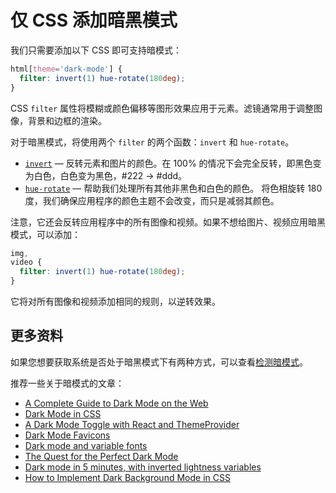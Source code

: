 # 仅 CSS 添加暗黑模式

我们只需要添加以下 CSS 即可支持暗模式：

```css
html[theme='dark-mode'] {
  filter: invert(1) hue-rotate(180deg);
}
```

CSS `filter` 属性将模糊或颜色偏移等图形效果应用于元素。滤镜通常用于调整图像，背景和边框的渲染。

对于暗黑模式，将使用两个 `filter` 的两个函数：`invert` 和 `hue-rotate`。

- [`invert`](https://developer.mozilla.org/en-US/docs/Web/CSS/filter-function/invert) — 反转元素和图片的颜色。在 100% 的情况下会完全反转，即黑色变为白色，白色变为黑色，#222 -> #ddd。
- [`hue-rotate`](https://developer.mozilla.org/en-US/docs/Web/CSS/filter-function/hue-rotate) — 帮助我们处理所有其他非黑色和白色的颜色。 将色相旋转 180 度，我们确保应用程序的颜色主题不会改变，而只是减弱其颜色。

注意，它还会反转应用程序中的所有图像和视频。如果不想给图片、视频应用暗黑模式，可以添加：

```css
img,
video {
  filter: invert(1) hue-rotate(180deg);
}
```

它将对所有图像和视频添加相同的规则，以逆转效果。

## 更多资料

如果您想要获取系统是否处于暗黑模式下有两种方式，可以查看[检测暗模式](https://github.com/lio-zero/blog/blob/master/JavaScript/%E6%A3%80%E6%B5%8B%E6%9A%97%E6%A8%A1%E5%BC%8F.md)。

推荐一些关于暗模式的文章：

- [A Complete Guide to Dark Mode on the Web](https://css-tricks.com/a-complete-guide-to-dark-mode-on-the-web/)
- [Dark Mode in CSS](https://css-tricks.com/dark-modes-with-css/)
- [A Dark Mode Toggle with React and ThemeProvider](https://css-tricks.com/a-dark-mode-toggle-with-react-and-themeprovider/)
- [Dark Mode Favicons](https://css-tricks.com/dark-mode-favicons/)
- [Dark mode and variable fonts](https://css-tricks.com/dark-mode-and-variable-fonts/)
- [The Quest for the Perfect Dark Mode](https://www.joshwcomeau.com/react/dark-mode/)
- [Dark mode in 5 minutes, with inverted lightness variables](https://lea.verou.me/2021/03/inverted-lightness-variables/)
- [How to Implement Dark Background Mode in CSS](https://codehandbook.org/implement-dark-background-mode-css/)
